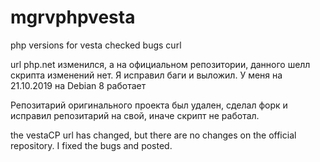 # mgrvphpvesta
php versions for vesta checked bugs curl

url php.net изменился, а на официальном репозитории, данного шелл скрипта изменений нет. Я исправил баги и выложил. У меня на 21.10.2019 на Debian 8 работает

Репозитарий оригинального проекта был удален, сделал форк и исправил репозитарий на свой, иначе скрипт не работал.

the vestaCP url has changed, but there are no changes on the official repository. I fixed the bugs and posted.
